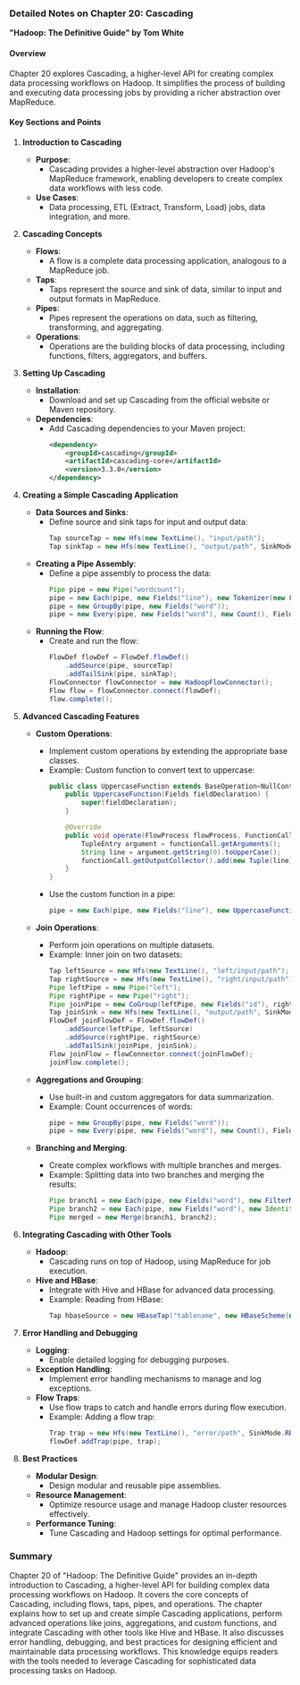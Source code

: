### Detailed Notes on Chapter 20: Cascading
**"Hadoop: The Definitive Guide" by Tom White**

#### **Overview**
Chapter 20 explores Cascading, a higher-level API for creating complex data processing workflows on Hadoop. It simplifies the process of building and executing data processing jobs by providing a richer abstraction over MapReduce.

#### **Key Sections and Points**

1. **Introduction to Cascading**
   - **Purpose**:
     - Cascading provides a higher-level abstraction over Hadoop's MapReduce framework, enabling developers to create complex data workflows with less code.
   - **Use Cases**:
     - Data processing, ETL (Extract, Transform, Load) jobs, data integration, and more.

2. **Cascading Concepts**
   - **Flows**:
     - A flow is a complete data processing application, analogous to a MapReduce job.
   - **Taps**:
     - Taps represent the source and sink of data, similar to input and output formats in MapReduce.
   - **Pipes**:
     - Pipes represent the operations on data, such as filtering, transforming, and aggregating.
   - **Operations**:
     - Operations are the building blocks of data processing, including functions, filters, aggregators, and buffers.

3. **Setting Up Cascading**
   - **Installation**:
     - Download and set up Cascading from the official website or Maven repository.
   - **Dependencies**:
     - Add Cascading dependencies to your Maven project:
       ```xml
       <dependency>
           <groupId>cascading</groupId>
           <artifactId>cascading-core</artifactId>
           <version>3.3.0</version>
       </dependency>
       ```

4. **Creating a Simple Cascading Application**
   - **Data Sources and Sinks**:
     - Define source and sink taps for input and output data:
       ```java
       Tap sourceTap = new Hfs(new TextLine(), "input/path");
       Tap sinkTap = new Hfs(new TextLine(), "output/path", SinkMode.REPLACE);
       ```
   - **Creating a Pipe Assembly**:
     - Define a pipe assembly to process the data:
       ```java
       Pipe pipe = new Pipe("wordcount");
       pipe = new Each(pipe, new Fields("line"), new Tokenizer(new Fields("word")), Fields.REPLACE);
       pipe = new GroupBy(pipe, new Fields("word"));
       pipe = new Every(pipe, new Fields("word"), new Count(), Fields.ALL);
       ```
   - **Running the Flow**:
     - Create and run the flow:
       ```java
       FlowDef flowDef = FlowDef.flowDef()
           .addSource(pipe, sourceTap)
           .addTailSink(pipe, sinkTap);
       FlowConnector flowConnector = new HadoopFlowConnector();
       Flow flow = flowConnector.connect(flowDef);
       flow.complete();
       ```

5. **Advanced Cascading Features**
   - **Custom Operations**:
     - Implement custom operations by extending the appropriate base classes.
     - Example: Custom function to convert text to uppercase:
       ```java
       public class UppercaseFunction extends BaseOperation<NullContext> implements Function<NullContext> {
           public UppercaseFunction(Fields fieldDeclaration) {
               super(fieldDeclaration);
           }

           @Override
           public void operate(FlowProcess flowProcess, FunctionCall<NullContext> functionCall) {
               TupleEntry argument = functionCall.getArguments();
               String line = argument.getString(0).toUpperCase();
               functionCall.getOutputCollector().add(new Tuple(line));
           }
       }
       ```
     - Use the custom function in a pipe:
       ```java
       pipe = new Each(pipe, new Fields("line"), new UppercaseFunction(new Fields("uppercase_line")), Fields.ALL);
       ```

   - **Join Operations**:
     - Perform join operations on multiple datasets.
     - Example: Inner join on two datasets:
       ```java
       Tap leftSource = new Hfs(new TextLine(), "left/input/path");
       Tap rightSource = new Hfs(new TextLine(), "right/input/path");
       Pipe leftPipe = new Pipe("left");
       Pipe rightPipe = new Pipe("right");
       Pipe joinPipe = new CoGroup(leftPipe, new Fields("id"), rightPipe, new Fields("id"));
       Tap joinSink = new Hfs(new TextLine(), "output/path", SinkMode.REPLACE);
       FlowDef joinFlowDef = FlowDef.flowDef()
           .addSource(leftPipe, leftSource)
           .addSource(rightPipe, rightSource)
           .addTailSink(joinPipe, joinSink);
       Flow joinFlow = flowConnector.connect(joinFlowDef);
       joinFlow.complete();
       ```

   - **Aggregations and Grouping**:
     - Use built-in and custom aggregators for data summarization.
     - Example: Count occurrences of words:
       ```java
       pipe = new GroupBy(pipe, new Fields("word"));
       pipe = new Every(pipe, new Fields("word"), new Count(), Fields.ALL);
       ```

   - **Branching and Merging**:
     - Create complex workflows with multiple branches and merges.
     - Example: Splitting data into two branches and merging the results:
       ```java
       Pipe branch1 = new Each(pipe, new Fields("word"), new FilterNull());
       Pipe branch2 = new Each(pipe, new Fields("word"), new Identity());
       Pipe merged = new Merge(branch1, branch2);
       ```

6. **Integrating Cascading with Other Tools**
   - **Hadoop**:
     - Cascading runs on top of Hadoop, using MapReduce for job execution.
   - **Hive and HBase**:
     - Integrate with Hive and HBase for advanced data processing.
     - Example: Reading from HBase:
       ```java
       Tap hbaseSource = new HBaseTap("tablename", new HBaseScheme(new Fields("rowkey"), new Fields("cf:column")));
       ```

7. **Error Handling and Debugging**
   - **Logging**:
     - Enable detailed logging for debugging purposes.
   - **Exception Handling**:
     - Implement error handling mechanisms to manage and log exceptions.
   - **Flow Traps**:
     - Use flow traps to catch and handle errors during flow execution.
     - Example: Adding a flow trap:
       ```java
       Trap trap = new Hfs(new TextLine(), "error/path", SinkMode.REPLACE);
       flowDef.addTrap(pipe, trap);
       ```

8. **Best Practices**
   - **Modular Design**:
     - Design modular and reusable pipe assemblies.
   - **Resource Management**:
     - Optimize resource usage and manage Hadoop cluster resources effectively.
   - **Performance Tuning**:
     - Tune Cascading and Hadoop settings for optimal performance.

### **Summary**
Chapter 20 of "Hadoop: The Definitive Guide" provides an in-depth introduction to Cascading, a higher-level API for building complex data processing workflows on Hadoop. It covers the core concepts of Cascading, including flows, taps, pipes, and operations. The chapter explains how to set up and create simple Cascading applications, perform advanced operations like joins, aggregations, and custom functions, and integrate Cascading with other tools like Hive and HBase. It also discusses error handling, debugging, and best practices for designing efficient and maintainable data processing workflows. This knowledge equips readers with the tools needed to leverage Cascading for sophisticated data processing tasks on Hadoop.